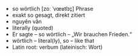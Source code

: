 - so wörtlich	[zoː ˈvœʁtlɪç]	Phrase
- exakt so gesagt, direkt zitiert
- nguyên văn
- literally (quoted)
- Er sagte – so wörtlich – „Wir brauchen Frieden.“
- wörtlich – literal(ly), so – like that	
- Latin root: verbum (lateinisch: Wort)